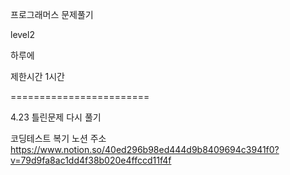 프로그래머스 문제풀기

level2

하루에 

제한시간 1시간


========================



4.23 틀린문제 다시 풀기

코딩테스트 복기 노션 주소
https://www.notion.so/40ed296b98ed444d9b8409694c3941f0?v=79d9fa8ac1dd4f38b020e4ffccd11f4f
